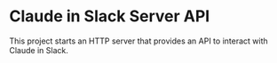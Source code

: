 # Claude in Slack Server API

This project starts an HTTP server that provides an API to interact with Claude in Slack.

